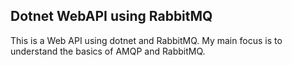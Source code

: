 ## Dotnet WebAPI using RabbitMQ
This is a Web API using dotnet and RabbitMQ. My main focus is to understand the basics of AMQP and RabbitMQ.
